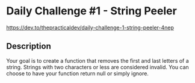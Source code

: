 # Daily Challenge #1 - String Peeler

https://dev.to/thepracticaldev/daily-challenge-1-string-peeler-4nep

## Description

Your goal is to create a function that removes the first and last letters of a string. Strings with two characters or less are considered invalid. You can choose to have your function return null or simply ignore.
